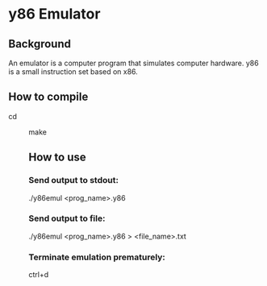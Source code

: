 
# y86 Emulator

## Background

An emulator is a computer program that simulates computer hardware. y86 is a small instruction set based on x86. 

## How to compile 

cd <dir with the makefile>
make

## How to use

### Send output to stdout:
./y86emul <prog_name>.y86

### Send output to file:
./y86emul <prog_name>.y86 > <file_name>.txt

### Terminate emulation prematurely:
ctrl+d

